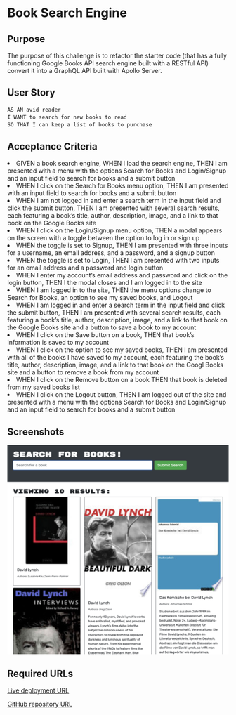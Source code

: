 # Book Search Engine

## Purpose

The purpose of this challenge is to refactor the starter code (that has a fully functioning Google Books API search engine built with a RESTful API) convert it into a GraphQL API built with Apollo Server.

## User Story

```md
AS AN avid reader
I WANT to search for new books to read
SO THAT I can keep a list of books to purchase
```

## Acceptance Criteria

<li>GIVEN a book search engine, WHEN I load the search engine, THEN I am presented with a menu with the options Search for Books and Login/Signup and an input field to search for books and a submit button
</li>
<li>WHEN I click on the Search for Books menu option, THEN I am presented with an input field to search for books and a submit button
</li>
<li>WHEN I am not logged in and enter a search term in the input field and click the submit button, THEN I am presented with several search results, each featuring a book’s title, author, description, image, and a link to that book on the Google Books site
</li>
<li>WHEN I click on the Login/Signup menu option, THEN a modal appears on the screen with a toggle between the option to log in or sign up
</li>
<li>WHEN the toggle is set to Signup, THEN I am presented with three inputs for a username, an email address, and a password, and a signup button</li>
<li>WHEN the toggle is set to Login, THEN I am presented with two inputs for an email address and a password and login button
</li>
<li>WHEN I enter my account’s email address and password and click on the login button, THEN I the modal closes and I am logged in to the site
</li>
<li>WHEN I am logged in to the site, THEN the menu options change to Search for Books, an option to see my saved books, and Logout
</li>
<li>WHEN I am logged in and enter a search term in the input field and click the submit button, THEN I am presented with several search results, each featuring a book’s title, author, description, image, and a link to that book on the Google Books site and a button to save a book to my account
</li>
<li>WHEN I click on the Save button on a book, THEN that book’s information is saved to my account
</li>
<li>WHEN I click on the option to see my saved books, THEN I am presented with all of the books I have saved to my account, each featuring the book’s title, author, description, image, and a link to that book on the Googl Books site and a button to remove a book from my account
</li>
<li>WHEN I click on the Remove button on a book
THEN that book is deleted from my saved books list
</li>
<li>WHEN I click on the Logout button, THEN I am logged out of the site and presented with a menu with the options Search for Books and Login/Signup and an input field to search for books and a submit button  
</li>

## Screenshots

![image](https://github.com/tornicke/book-search-engine/blob/ef12327c0f1f1c8079d267f361dbdb39998fd016/images/Screenshot-Book-Search-Engine.png)

## Required URLs

[Live deployment URL](https://salty-fortress-09368.herokuapp.com/)

[GitHub repository URL](https://github.com/tornicke/book-search-engine)
